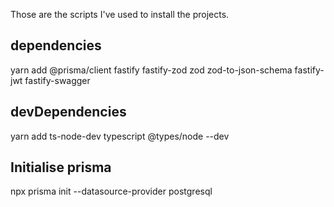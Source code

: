 Those are the scripts I've used to install the projects.

## dependencies
yarn add @prisma/client fastify fastify-zod zod zod-to-json-schema fastify-jwt fastify-swagger

## devDependencies
yarn add ts-node-dev typescript @types/node --dev

## Initialise prisma
npx prisma init --datasource-provider postgresql